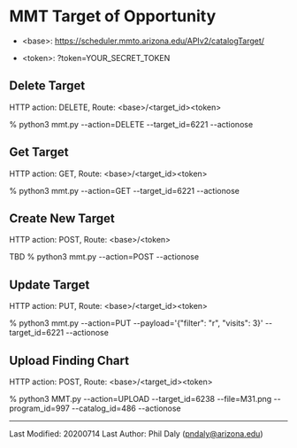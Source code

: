 # MMT Target of Opportunity

 - \<base\>: https://scheduler.mmto.arizona.edu/APIv2/catalogTarget/

 - \<token\>: ?token=YOUR_SECRET_TOKEN

## Delete Target
HTTP action: DELETE, Route: \<base\>/\<target_id\>\<token\>

 % python3 mmt.py --action=DELETE --target_id=6221 --actionose

## Get Target
HTTP action: GET, Route: \<base\>/\<target_id\>\<token\>

 % python3 mmt.py --action=GET --target_id=6221 --actionose

## Create New Target
HTTP action: POST, Route: \<base\>/\<token\>

TBD % python3 mmt.py --action=POST --actionose

## Update Target
HTTP action: PUT, Route: \<base\>/\<target_id\>\<token\>

 % python3 mmt.py --action=PUT --payload='{"filter": "r", "visits": 3}' --target_id=6221 --actionose

## Upload Finding Chart
HTTP action: POST, Route: \<base\>/\<target_id\>\<token\>

 % python3 MMT.py --action=UPLOAD --target_id=6238 --file=M31.png --program_id=997 --catalog_id=486 --actionose

--------------------------------------

Last Modified: 20200714
Last Author: Phil Daly (pndaly@arizona.edu)
